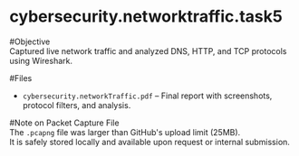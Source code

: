 # cybersecurity.networktraffic.task5

#Objective  
Captured live network traffic and analyzed DNS, HTTP, and TCP protocols using Wireshark.

#Files  
- `cybersecurity.networkTraffic.pdf` – Final report with screenshots, protocol filters, and analysis.

#Note on Packet Capture File  
The `.pcapng` file was larger than GitHub's upload limit (25MB).  
It is safely stored locally and available upon request or internal submission.
